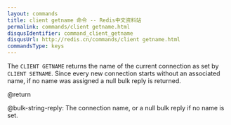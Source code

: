 ```yaml
---
layout: commands
title: client getname 命令 -- Redis中文资料站
permalink: commands/client getname.html
disqusIdentifier: command_client_getname
disqusUrl: http://redis.cn/commands/client getname.html
commandsType: keys
---
```


The `CLIENT GETNAME` returns the name of the current connection as set by `CLIENT SETNAME`. Since every new connection starts without an associated name, if no name was assigned a null bulk reply is returned.

@return

@bulk-string-reply: The connection name, or a null bulk reply if no name is set.
